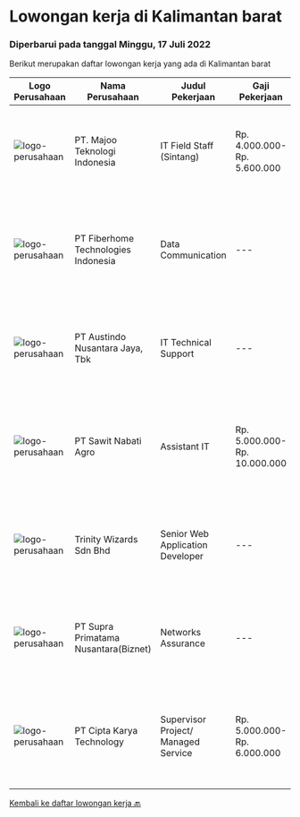 
  # Lowongan kerja di Kalimantan barat

  ### Diperbarui pada tanggal Minggu, 17 Juli 2022

  Berikut merupakan daftar lowongan kerja yang ada di Kalimantan barat

  |Logo Perusahaan | Nama Perusahaan | Judul Pekerjaan | Gaji Pekerjaan | Lokasi | Deskripsi | Tanggal diunggah | Pranala |
  | -------------- | --------------- | --------------- | --------- | --------- | -------------- | ------- | ----------- |
  |![logo-perusahaan](https://image-service-cdn.seek.com.au/189bf52fde82636e38ad72262805fd31d41717ee/ee4dce1061f3f616224767ad58cb2fc751b8d2dc)|PT. Majoo Teknologi Indonesia|IT Field Staff (Sintang)|Rp. 4.000.000-Rp. 5.600.000|Sintang|Kualifikasi Minimal: D3/S1 Teknologi Informasi atau Sistem Informasi Pengalaman 1 tahun bekerja sebagai teknisi lapangan di bidang teknologi informasi...|Kamis, 14 Juli 2022|https://www.jobstreet.co.id/id/job/it-field-staff-sintang-3944815?token=0~685c12dc-e1c5-470b-b68f-9e433c877afc&sectionRank=1&jobId=jobstreet-id-job-3944815|
|![logo-perusahaan](https://image-service-cdn.seek.com.au/75a0e137cbbbb6119c508c6dc1464d0ff9ef547b/ee4dce1061f3f616224767ad58cb2fc751b8d2dc)|PT Fiberhome Technologies Indonesia|Data Communication|---|Kalimantan Barat|Job Requirements:1.Familiar with transmission device commissioning, operation and maintenance of transmission network equipment, optimization, and...|Selasa, 12 Juli 2022|https://www.jobstreet.co.id/id/job/data-communication-3953036?token=0~685c12dc-e1c5-470b-b68f-9e433c877afc&sectionRank=2&jobId=jobstreet-id-job-3953036|
|![logo-perusahaan](https://image-service-cdn.seek.com.au/0896e39d45fbef2356db0604c310cff566a227f1/ee4dce1061f3f616224767ad58cb2fc751b8d2dc)|PT Austindo Nusantara Jaya, Tbk|IT Technical Support|---|Ketapang|Qualifications: Minimum D3 or Bachelor Degree in Computer Science or Information Technology. Certification in any of IT professional qualification is...|Rabu, 29 Juni 2022|https://www.jobstreet.co.id/id/job/it-technical-support-3937936?token=0~685c12dc-e1c5-470b-b68f-9e433c877afc&sectionRank=3&jobId=jobstreet-id-job-3937936|
|![logo-perusahaan](https://image-service-cdn.seek.com.au/914edee7af0f14868669bc528d2e9f1eb565d65e/ee4dce1061f3f616224767ad58cb2fc751b8d2dc)|PT Sawit Nabati Agro|Assistant IT|Rp. 5.000.000-Rp. 10.000.000|Ketapang|Tugas Pekerjaan: Mengatur dan mengawasi koneksi jaringan dan mengkoordinir penggunaan asset IT. Mengatasi masalah gangguan jaringan internet, telepon,...|Senin, 27 Juni 2022|https://www.jobstreet.co.id/id/job/assistant-it-3935103?token=0~685c12dc-e1c5-470b-b68f-9e433c877afc&sectionRank=4&jobId=jobstreet-id-job-3935103|
|![logo-perusahaan](https://image-service-cdn.seek.com.au/cfe05f28dbf142b84128ef993563f57445f28dbd/ee4dce1061f3f616224767ad58cb2fc751b8d2dc)|Trinity Wizards Sdn Bhd|Senior Web Application Developer|---|Jakarta Raya|Responsible for designing or re-designing, developing, testing, and implementing complex Web software programs and applications and providing...|Rabu, 29 Juni 2022|https://www.jobstreet.co.id/id/job/senior-web-application-developer-5010792/origin/my?token=0~685c12dc-e1c5-470b-b68f-9e433c877afc&sectionRank=5&jobId=jobstreet-my-job-5010792|
|![logo-perusahaan](https://image-service-cdn.seek.com.au/1033d36f751f076cfdd637ed0acbcbf8508866ec/ee4dce1061f3f616224767ad58cb2fc751b8d2dc)|PT Supra Primatama Nusantara(Biznet)|Networks Assurance|---|Jawa Barat|Tanggung Jawab:  Melakukan Audit &amp; Commissioning jaringan Fiber Optic (FTTx GPON, and Metro Ethernet) Memastikan pembangunan jaringan fiber optik...|Rabu, 22 Juni 2022|https://www.jobstreet.co.id/id/job/networks-assurance-3928898?token=0~685c12dc-e1c5-470b-b68f-9e433c877afc&sectionRank=6&jobId=jobstreet-id-job-3928898|
|![logo-perusahaan](https://image-service-cdn.seek.com.au/a11cad0914ed7e7855ca00a4ca693b8cefcb5be2/ee4dce1061f3f616224767ad58cb2fc751b8d2dc)|PT Cipta Karya Technology|Supervisor Project/ Managed Service|Rp. 5.000.000-Rp. 6.000.000|Jawa Barat|Supervisor Project/ Managed Service (Seluruh Indonesia)Kualifikasi : Usia maksimal 45 tahun. Pendidikan minimal SMK/D-3/ Sederajatnya. Pengalaman...|Sabtu, 18 Juni 2022|https://www.jobstreet.co.id/id/job/supervisor-project-managed-service-3925241?token=0~685c12dc-e1c5-470b-b68f-9e433c877afc&sectionRank=7&jobId=jobstreet-id-job-3925241|


  [Kembali ke daftar lowongan kerja 🔙](../README.md#daftar-lowongan-kerja)
  